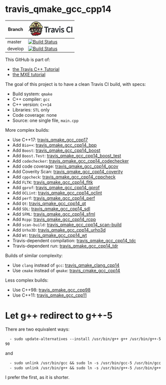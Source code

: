 # travis_qmake_gcc_cpp14

Branch|[![Travis CI logo](TravisCI.png)](https://travis-ci.org)
---|---
master|[![Build Status](https://travis-ci.org/richelbilderbeek/travis_qmake_gcc_cpp14.svg?branch=master)](https://travis-ci.org/richelbilderbeek/travis_qmake_gcc_cpp14)
develop|[![Build Status](https://travis-ci.org/richelbilderbeek/travis_qmake_gcc_cpp14.svg?branch=develop)](https://travis-ci.org/richelbilderbeek/)

This GitHub is part of:

 * [the Travis C++ Tutorial](https://github.com/richelbilderbeek/travis_cpp_tutorial)
 * [the MXE tutorial](https://github.com/richelbilderbeek/mxe_tutorial)
 
The goal of this project is to have a clean Travis CI build, with specs:
 * Build system: `qmake`
 * C++ compiler: `gcc`
 * C++ version: `C++14`
 * Libraries: `STL` only
 * Code coverage: none
 * Source: one single file, `main.cpp`

More complex builds:

 * Use C++17: [travis_qmake_gcc_cpp17](https://www.github.com/richelbilderbeek/travis_qmake_gcc_cpp17)
 * Add `Bio++`: [travis_qmake_gcc_cpp14_bpp](https://www.github.com/richelbilderbeek/travis_qmake_gcc_cpp14_bpp)
 * Add `Boost`: [travis_qmake_gcc_cpp14_boost](https://www.github.com/richelbilderbeek/travis_qmake_gcc_cpp14_boost)
 * Add `Boost.Test`: [travis_qmake_gcc_cpp14_boost_test](https://www.github.com/richelbilderbeek/travis_qmake_gcc_cpp14_boost_test)
 * Add `codechecker`: [travis_qmake_gcc_cpp14_codechecker](https://github.com/richelbilderbeek/travis_qmake_gcc_cpp14_codechecker)
 * Add code coverage: [travis_qmake_gcc_cpp14_gcov](https://github.com/richelbilderbeek/travis_qmake_gcc_cpp14_gcov)
 * Add Coverity Scan: [travis_qmake_gcc_cpp14_coverity](https://www.github.com/richelbilderbeek/travis_qmake_gcc_cpp14_coverity)
 * Add `cppcheck`: [travis_qmake_gcc_cpp14_cppcheck](https://www.github.com/richelbilderbeek/travis_qmake_gcc_cpp14_cppcheck)
 * Add `FLTK`: [travis_qmake_gcc_cpp14_fltk](https://github.com/richelbilderbeek/travis_qmake_gcc_cpp14_fltk)
 * Add `gprof`: [travis_qmake_gcc_cpp14_gprof](https://github.com/richelbilderbeek/travis_qmake_gcc_cpp14_gprof)
 * Add `OCLint`: [travis_qmake_gcc_cpp14_oclint](https://github.com/richelbilderbeek/travis_qmake_gcc_cpp14_oclint)
 * Add `perf`: [travis_qmake_gcc_cpp14_perf](https://github.com/richelbilderbeek/travis_qmake_gcc_cpp14_perf)
 * Add `Qt`: [travis_qmake_gcc_cpp14_qt](https://www.github.com/richelbilderbeek/travis_qmake_gcc_cpp14_qt)
 * Add `SDL`: [travis_qmake_gcc_cpp14_sdl](https://github.com/richelbilderbeek/travis_qmake_gcc_cpp14_sdl)
 * Add `SFML`: [travis_qmake_gcc_cpp14_sfml](https://www.github.com/richelbilderbeek/travis_qmake_gcc_cpp14_sfml)
 * Add `Rcpp`: [travis_qmake_gcc_cpp14_rcpp](https://www.github.com/richelbilderbeek/travis_qmake_gcc_cpp14_rcpp)
 * Add `scan-build`: [travis_qmake_gcc_cpp14_scan-build](https://www.github.com/richelbilderbeek/travis_qmake_gcc_cpp14_scan-build)
 * Add `Urho3D`: [travis_qmake_gcc_cpp14_urho3d](https://www.github.com/richelbilderbeek/travis_qmake_gcc_cpp14_urho3d)
 * Add `Wt`: [travis_qmake_gcc_cpp14_wt](https://www.github.com/richelbilderbeek/travis_qmake_gcc_cpp14_wt)
 * Travis-dependent compilation: [travis_qmake_gcc_cpp14_tdc](https://www.github.com/richelbilderbeek/travis_qmake_gcc_cpp14_tdc)
 * Travis-dependent run: [travis_qmake_gcc_cpp14_tdr](https://www.github.com/richelbilderbeek/travis_qmake_gcc_cpp14_tdr)

Builds of similar complexity:

 * Use `clang` instead of `gcc`: [travis_qmake_clang_cpp14](https://www.github.com/richelbilderbeek/travis_qmake_clang_cpp14)
 * Use `cmake` instead of `qmake`: [travis_cmake_gcc_cpp14](https://www.github.com/richelbilderbeek/travis_cmake_gcc_cpp14)

Less complex builds:

 * Use C++98: [travis_qmake_gcc_cpp98](https://www.github.com/richelbilderbeek/travis_qmake_gcc_cpp98)
 * Use C++11: [travis_qmake_gcc_cpp11](https://www.github.com/richelbilderbeek/travis_qmake_gcc_cpp11)


# Let g++ redirect to g++-5

There are two equivalent ways:

```
  - sudo update-alternatives --install /usr/bin/g++ g++ /usr/bin/g++-5 90
```

and

```
  - sudo unlink /usr/bin/gcc && sudo ln -s /usr/bin/gcc-5 /usr/bin/gcc
  - sudo unlink /usr/bin/g++ && sudo ln -s /usr/bin/g++-5 /usr/bin/g++
```

I prefer the first, as it is shorter.